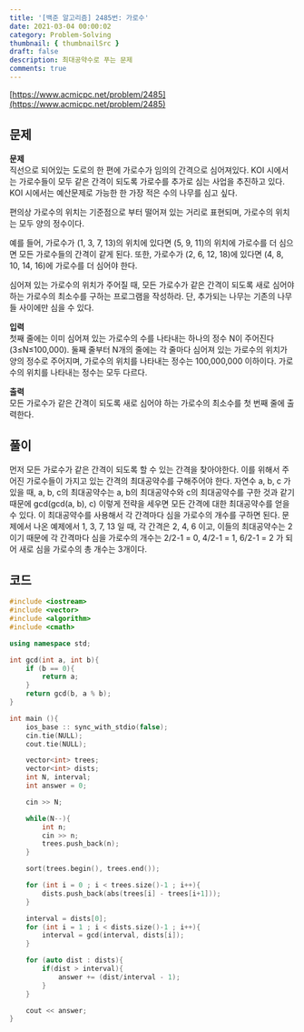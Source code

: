 ```yaml
---
title: '[백준 알고리즘] 2485번: 가로수'
date: 2021-03-04 00:00:02
category: Problem-Solving
thumbnail: { thumbnailSrc }
draft: false
description: 최대공약수로 푸는 문제
comments: true
---
```


[https://www.acmicpc.net/problem/2485](https://www.acmicpc.net/problem/2485)

## 문제

**문제**<br>
직선으로 되어있는 도로의 한 편에 가로수가 임의의 간격으로 심어져있다. KOI 시에서는 가로수들이 모두 같은 간격이 되도록 가로수를 추가로 심는 사업을 추진하고 있다. KOI 시에서는 예산문제로 가능한 한 가장 적은 수의 나무를 심고 싶다.

편의상 가로수의 위치는 기준점으로 부터 떨어져 있는 거리로 표현되며, 가로수의 위치는 모두 양의 정수이다.

예를 들어, 가로수가 (1, 3, 7, 13)의 위치에 있다면 (5, 9, 11)의 위치에 가로수를 더 심으면 모든 가로수들의 간격이 같게 된다. 또한, 가로수가 (2, 6, 12, 18)에 있다면 (4, 8, 10, 14, 16)에 가로수를 더 심어야 한다.

심어져 있는 가로수의 위치가 주어질 때, 모든 가로수가 같은 간격이 되도록 새로 심어야 하는 가로수의 최소수를 구하는 프로그램을 작성하라. 단, 추가되는 나무는 기존의 나무들 사이에만 심을 수 있다.

**입력**<br>
첫째 줄에는 이미 심어져 있는 가로수의 수를 나타내는 하나의 정수 N이 주어진다(3≤N≤100,000). 둘째 줄부터 N개의 줄에는 각 줄마다 심어져 있는 가로수의 위치가 양의 정수로 주어지며, 가로수의 위치를 나타내는 정수는 100,000,000 이하이다. 가로수의 위치를 나타내는 정수는 모두 다르다.

**출력**<br>
모든 가로수가 같은 간격이 되도록 새로 심어야 하는 가로수의 최소수를 첫 번째 줄에 출력한다.

## 풀이

먼저 모든 가로수가 같은 간격이 되도록 할 수 있는 간격을 찾아야한다. 이를 위해서 주어진 가로수들이 가지고 있는 간격의 최대공약수를 구해주어야 한다. 자연수 a, b, c 가 있을 때, a, b, c의 최대공약수는 a, b의 최대공약수와 c의 최대공약수를 구한 것과 같기 때문에 gcd(gcd(a, b), c) 이렇게 전략을 세우면 모든 간격에 대한 최대공약수를 얻을 수 있다. 이 최대공약수를 사용해서 각 간격마다 심을 가로수의 개수를 구하면 된다. 문제에서 나온 예제에서 1, 3, 7, 13 일 때, 각 간격은 2, 4, 6 이고, 이들의 최대공약수는 2이기 때문에 각 간격마다 심을 가로수의 개수는 2/2-1 = 0, 4/2-1 = 1, 6/2-1 = 2 가 되어 새로 심을 가로수의 총 개수는 3개이다.

## 코드

```cpp
#include <iostream>
#include <vector>
#include <algorithm>
#include <cmath>

using namespace std;

int gcd(int a, int b){
    if (b == 0){
        return a;
    }
    return gcd(b, a % b);
}

int main (){
    ios_base :: sync_with_stdio(false);
    cin.tie(NULL);
    cout.tie(NULL);

    vector<int> trees;
    vector<int> dists;
    int N, interval;
    int answer = 0;

    cin >> N;

    while(N--){
        int n;
        cin >> n;
        trees.push_back(n);
    }

    sort(trees.begin(), trees.end());

    for (int i = 0 ; i < trees.size()-1 ; i++){
        dists.push_back(abs(trees[i] - trees[i+1]));
    }

    interval = dists[0];
    for (int i = 1 ; i < dists.size()-1 ; i++){
        interval = gcd(interval, dists[i]);
    }

    for (auto dist : dists){
        if(dist > interval){
            answer += (dist/interval - 1);
        }
    }

    cout << answer;
}


```
